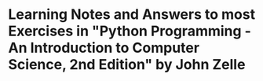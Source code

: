 # Learning Notes and Answers to most Exercises in "Python Programming - An Introduction to Computer Science, 2nd Edition" by John Zelle
